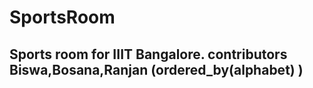 ﻿# SportsRoom
  Sports room for IIIT Bangalore.
  contributors Biswa,Bosana,Ranjan (ordered_by(alphabet) )  
-------------------------------------------------------------------------------------------------------------------
